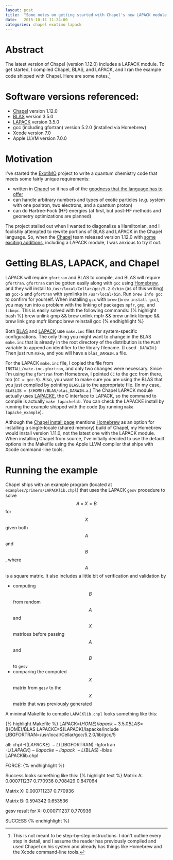 ```yaml
---
layout: post
title:  "Some notes on getting started with Chapel's new LAPACK module on a mac"
date:   2015-10-11 11:24:00
categories: chapel exotimo lapack
---
```

# Abstract
The latest version of Chapel (version 1.12.0) includes a LAPACK module. 
To get started, I compiled Chapel, BLAS, and LAPACK, and I ran the 
example code shipped with Chapel. Here are some notes.[^1]

[^1]: This is not meant to be step-by-step instructions. I don't outline every step in detail, and I assume the reader has previously compiled and used Chapel on his system and already has things like Homebrew and the Xcode command-line tools.

# Software versions referenced:
- [Chapel][chapel] version 1.12.0
- [BLAS][blas] version 3.5.0
- [LAPACK][lapack] version 3.5.0
- gcc (including gfortran) version 5.2.0 (installed via Homebrew)
- Xcode version 7.0
- Apple LLVM version 7.0.0

# Motivation
I've started the [ExotiMO][exotimo] project to write a quantum chemistry code that
meets some fairly unique requirements:

- written in [Chapel][chapel] so it has all of the [goodness that the language has to offer][chapel-overview]
- can handle arbitrary numbers and types of exotic particles 
(*e.g.* system with one positron, two electrons, and a quantum proton)
- can do Hartree-Fock (HF) energies (at first, but post-HF methods and geometry optimizations are planned)

The project stalled out when I wanted to diagonalize
a Hamiltonian, and I foolishly attempted to rewrite portions of BLAS and LAPACK 
in the Chapel language. So, when the [Chapel][chapel] team 
released version 1.12.0 with 
[some exciting additions][chapel-changes], including a LAPACK module, I was anxious to
try it out.

# Getting BLAS, LAPACK, and Chapel
LAPACK will require `gfortran` and BLAS to compile, and BLAS will require `gfortran`. `gfortran` can be 
gotten easily along with `gcc` using [Homebrew][homebrew], and they will install to 
`/usr/local/Cellar/gcc/5.2.0/bin` (as of this writing) as `gcc-5` and `gfortran` with
symlinks in `/usr/local/bin`.  Run `brew info gcc` to confirm for yourself. When installing `gcc` with
`brew` (`brew install gcc`), you may run into a problem with the linking of packages 
`mpfr`, `gmp`, and `libmpc`. This is easily solved with the following commands:
{% highlight bash %}
brew unlink gmp && brew unlink mpfr && brew unlink libmpc && brew link gmp mpfr libmpc
brew reinstall gcc
{% endhighlight %}

Both [BLAS][blas] and [LAPACK][lapack] use `make.inc` files for system-specific configurations. The 
only thing you might want to change in the BLAS `make.inc` that is already in the root directory
of the distribution is the `PLAT` variable to append an identifier
to the library filename. (I used `_DARWIN`.) Then just run `make`, and you will have a `blas_DARWIN.a`
file.

For the LAPACK `make.inc` file, I copied the file from `INSTALL/make.inc.gfortran`, and only two changes
were necessary. Since I'm using the `gfortran` from Homebrew, I pointed `CC` to the gcc from there, too 
(`CC = gcc-5`). Also, you want to make sure you are using the BLAS that you just compiled by 
pointing `BLASLIB` to the appropriate file. (In my case, `BLASLIB = $(HOME)/BLAS/blas_DARWIN.a`.)
The Chapel LAPACK module actually uses [LAPACKE][lapacke], the C interface to LAPACK, so the command
to compile is actually `make lapackelib`. You can check the LAPACKE install by running the 
example shipped with the code (by running `make lapacke_example`).

Although the [Chapel install page][chapel-install] mentions [Homebrew][homebrew] as an option for 
installing a single-locale (shared memory) build of Chapel, my Homebrew would install version 1.11.0, 
not the latest one with the LAPACK module.
When installing Chapel from source, I've initially decided to use the default options in the
Makefile using the Apple LLVM compiler that ships with Xcode command-line tools.

# Running the example
Chapel ships with an example program (located at `examples/primers/LAPACKlib.chpl`)
that uses the LAPACK `gesv` procedure to solve
$$ A \times X = B $$ for $$ X $$ given both $$ A $$ and $$ B $$, where $$ A $$ is a square matrix.
It also includes a little bit of verification and validation by 

- computing $$ B $$ from random $$ A $$ and $$ X $$ matrices before passing $$ A $$ and $$ B $$ to `gesv`
- comparing the computed $$ X $$ matrix from `gesv` to the $$ X $$ matrix that was previously generated

A minimal Makefile to compile `LAPACKlib.chpl` looks something like this:

{% highlight Makefile %}
LAPACK=$(HOME)/lapack-3.5.0
BLAS=$(HOME)/BLAS
LAPACKE=$(LAPACK)/lapacke/include
LIBGFORTRAN=/usr/local/Cellar/gcc/5.2.0/lib/gcc/5

all:
        chpl -I$(LAPACKE) \
          -L$(LIBGFORTRAN) -lgfortran \
          -L$(LAPACK) -llapacke -llapack \
          -L$(BLAS) -lblas \
          LAPACKlib.chpl

FORCE:
{% endhighlight %}

Success looks something like this:
{% highlight text %}
Matrix A:
0.000711237 0.770936
0.708429 0.847064

Matrix X:
0.000711237
0.770936

Matrix B:
0.594342
0.653536

gesv result for X:
0.000711237
0.770936

SUCCESS
{% endhighlight %}

[chapel]:         http://chapel.cray.com
[chapel-overview]:http://chapel.cray.com/overview.html
[chapel-changes]: https://raw.githubusercontent.com/chapel-lang/chapel/release/1.12/CHANGES
[chapel-install]: http://chapel.cray.com/install.html
[exotimo]:        https://github.com/padamson/exotimo
[seamless]:       https://github.com/padamson/seamless
[homebrew]:       http://brew.sh
[blas]:           http://www.netlib.org/blas/
[lapack]:         http://www.netlib.org/lapack/
[lapacke]:        http://www.netlib.org/lapack/lapacke.html
